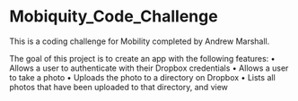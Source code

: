 # Mobiquity_Code_Challenge
This is a coding challenge for Mobility completed by Andrew Marshall. 

The goal of this project is to create an app with the following features: 
•	Allows a user to authenticate with their Dropbox credentials
•	Allows a user to take a photo
•	Uploads the photo to a directory on Dropbox
•	Lists all photos that have been uploaded to that directory, and view 
